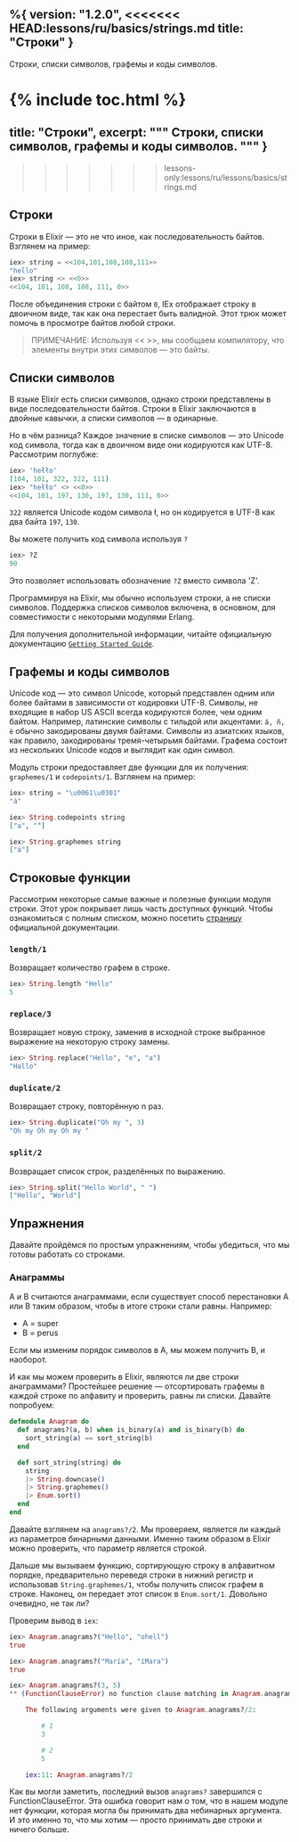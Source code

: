 %{
  version: "1.2.0",
<<<<<<< HEAD:lessons/ru/basics/strings.md
  title: "Строки"
}
---

Строки, списки символов, графемы и коды символов.

{% include toc.html %}
=======
  title: "Строки",
  excerpt: """
  Строки, списки символов, графемы и коды символов.
  """
}
---
>>>>>>> lessons-only:lessons/ru/lessons/basics/strings.md

## Строки

Строки в Elixir &mdash; это не что иное, как последовательность байтов.
Взглянем на пример:

```elixir
iex> string = <<104,101,108,108,111>>
"hello"
iex> string <> <<0>>
<<104, 101, 108, 108, 111, 0>>
```

После объединения строки с байтом `0`, IEx отображает строку в двоичном виде, так как она перестает быть валидной.
Этот трюк может помочь в просмотре байтов любой строки.

>ПРИМЕЧАНИЕ: Используя << >>, мы сообщаем компилятору, что элементы внутри этих символов &mdash; это байты.

## Списки символов

В языке Elixir есть списки символов, однако строки представлены в виде последовательности байтов. Строки в Elixir заключаются в двойные кавычки, а списки символов &mdash; в одинарные.

Но в чём разница? Каждое значение в списке символов &mdash; это Unicode код символа, тогда как в двоичном виде они кодируются как UTF-8.
Рассмотрим поглубже:

```elixir
iex> 'hełło'
[104, 101, 322, 322, 111]
iex> "hełło" <> <<0>>
<<104, 101, 197, 130, 197, 130, 111, 0>>
```

`322` является Unicode кодом символа ł, но он кодируется в UTF-8 как два байта `197`, `130`.

Вы можете получить код символа используя `?`

```elixir
iex> ?Z  
90
```

Это позволяет использовать обозначение `?Z` вместо символа 'Z'.

Программируя на Elixir, мы обычно используем строки, а не списки символов. Поддержка списков символов включена, в основном, для совместимости с некоторыми модулями Erlang.

Для получения дополнительной информации, читайте официальную документацию [`Getting Started Guide`](http://elixir-lang.org/getting-started/binaries-strings-and-char-lists.html).

## Графемы и коды символов

Unicode код &mdash; это символ Unicode, который представлен одним или более байтами в зависимости от кодировки UTF-8. Символы, не входящие в набор US ASCII всегда кодируются более, чем одним байтом. Например, латинские символы с тильдой или акцентами: `á, ñ, è` обычно закодированы двумя байтами. Символы из азиатских языков, как правило, закодированы тремя-четырьмя байтами. Графема состоит из нескольких Unicode кодов и выглядит как один символ.

Модуль строки предоставляет две функции для их получения: `graphemes/1` и `codepoints/1`. Взглянем на пример:

```elixir
iex> string = "\u0061\u0301"
"á"

iex> String.codepoints string
["a", "́"]

iex> String.graphemes string
["á"]
```

## Строковые функции

Рассмотрим некоторые самые важные и полезные функции модуля строки. Этот урок покрывает лишь часть доступных функций. Чтобы ознакомиться с полным списком, можно посетить [страницу](https://hexdocs.pm/elixir/String.html) официальной документации.

### `length/1`

Возвращает количество графем в строке.

```elixir
iex> String.length "Hello"
5
```

### `replace/3`

Возвращает новую строку, заменив в исходной строке выбранное выражение на некоторую строку замены.

```elixir
iex> String.replace("Hello", "e", "a")
"Hallo"
```

### `duplicate/2`

Возвращает строку, повторённую n раз.

```elixir
iex> String.duplicate("Oh my ", 3)
"Oh my Oh my Oh my "
```

### `split/2`

Возвращает список строк, разделённых по выражению.

```elixir
iex> String.split("Hello World", " ")
["Hello", "World"]
```

## Упражнения

Давайте пройдёмся по простым упражнениям, чтобы убедиться, что мы готовы работать со строками.

### Анаграммы

A и B считаются анаграммами, если существует способ перестановки A или B таким образом, чтобы в итоге строки стали равны. Например:

+ A = super
+ B = perus

Если мы изменим порядок символов в A, мы можем получить B, и наоборот.

И как мы можем проверить в Elixir, являются ли две строки анаграммами? Простейшее решение &mdash; отсортировать графемы в каждой строке по алфавиту и проверить, равны ли списки. Давайте попробуем:

```elixir
defmodule Anagram do
  def anagrams?(a, b) when is_binary(a) and is_binary(b) do
    sort_string(a) == sort_string(b)
  end

  def sort_string(string) do
    string
    |> String.downcase()
    |> String.graphemes()
    |> Enum.sort()
  end
end
```

Давайте взглянем на `anagrams?/2`. Мы проверяем, является ли каждый из параметров бинарными данными. Именно таким образом в Elixir можно проверить, что параметр является строкой.

Дальше мы вызываем функцию, сортирующую строку в алфавитном порядке, предварительно переведя строки в нижний регистр и использовав `String.graphemes/1`, чтобы получить список графем в строке. Наконец, он передает этот список в `Enum.sort/1`. Довольно очевидно, не так ли?

Проверим вывод в `iex`:

```elixir
iex> Anagram.anagrams?("Hello", "ohell")
true

iex> Anagram.anagrams?("María", "íMara")
true

iex> Anagram.anagrams?(3, 5)
** (FunctionClauseError) no function clause matching in Anagram.anagrams?/2

    The following arguments were given to Anagram.anagrams?/2:

        # 1
        3

        # 2
        5

    iex:11: Anagram.anagrams?/2
```

Как вы могли заметить, последний вызов `anagrams?` завершился с FunctionClauseError. Эта ошибка говорит нам о том, что в нашем модуле нет функции, которая могла бы принимать два небинарных аргумента. И это именно то, что мы хотим &mdash; просто принимать две строки и ничего больше.
